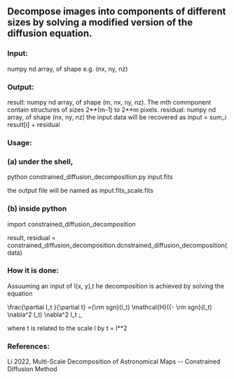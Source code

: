 ## Decompose images into components of different sizes by solving a modified version of the diffusion equation.

### Input:

numpy nd array, of shape e.g. (nx, ny, nz)

### Output:

result: numpy nd array, of shape (m, nx, ny, nz). The mth commponent contain structures of sizes 2**(m-1) to 2**m pixels. residual: numpy nd array, of shape (nx, ny, nz) the input data will be recovered as input = sum_i result[i] + residual

### Usage:

### (a) under the shell,

python constrained_diffusion_decomposition.py input.fits

the output file will be named as input.fits_scale.fits

### (b) inside python

import constrained_diffusion_decomposition

result, residual = constrained_diffusion_decomposition.dcnstrained_diffusion_decomposition(data)

### How it is done:

Assuuming an input of I(x, y),t he decomposition is achieved by solving the equation

\frac{\partial I_t }{\partial t} ={\rm sgn}(I_t) \mathcal{H}({- \rm sgn}(I_t) \nabla^2 I_t) \nabla^2 I_t ;,

where t is related to the scale l by t = l**2

### References:

Li 2022, Multi-Scale Decomposition of Astronomical Maps -- Constrained Diffusion Method


